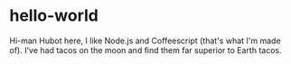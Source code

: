 # hello-world

Hi-man
Hubot here, I like Node.js and Coffeescript (that's what I'm made of).
I've had tacos on the moon and find them far superior to Earth tacos.

